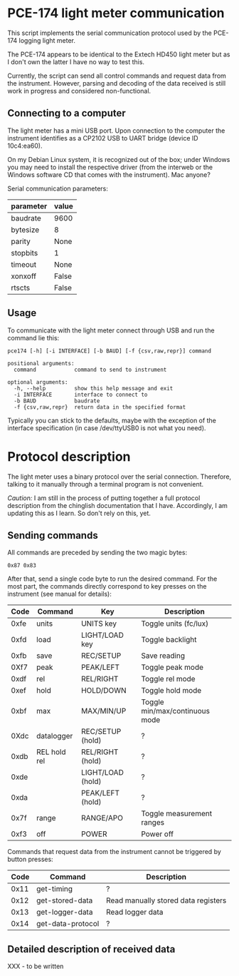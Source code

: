 # PCE-174 light meter communication

This script implements the serial communication protocol used by the PCE-174
logging light meter.

The PCE-174 appears to be identical to the Extech HD450 light meter 
but as I don't own the latter I have no way to test this.

Currently, the script can send all control commands and request data from the
instrument. However, parsing and decoding of the data received is still work in
progress and considered non-functional.

## Connecting to a computer

The light meter has a mini USB port. Upon connection to the computer the
instrument identifies as a CP2102 USB to UART bridge (device ID 10c4:ea60). 

On my Debian Linux system, it is recognized out of the box; under Windows you
may need to install the respective driver (from the interweb or the Windows
software CD that comes with the instrument). Mac anyone?

Serial communication parameters:

parameter | value
----------|---------
baudrate  | 9600
bytesize  | 8
parity    | None
stopbits  | 1
timeout   | None
xonxoff   | False
rtscts    | False


## Usage

To communicate with the light meter connect through USB and run the command lie this:

    pce174 [-h] [-i INTERFACE] [-b BAUD] [-f {csv,raw,repr}] command

    positional arguments:
      command            command to send to instrument

    optional arguments:
      -h, --help         show this help message and exit
      -i INTERFACE       interface to connect to
      -b BAUD            baudrate
      -f {csv,raw,repr}  return data in the specified format

Typically you can stick to the defaults, maybe with the exception of the
interface specification (in case /dev/ttyUSB0 is not what you need).



# Protocol description

The light meter uses a binary protocol over the serial connection. Therefore,
talking to it manually through a terminal program is not convenient.

*Caution:* I am still in the process of putting together a full protocol
description from  the chinglish documentation that I have. Accordingly, I am
updating this as I learn. So don't rely on this, yet. 


## Sending commands

All commands are preceded by sending the two magic bytes:

    0x87 0x83

After that, send a single code byte to run the desired command.  For the most
part, the commands directly correspond to key presses on the instrument (see
manual for details):
                            
Code | Command      |  Key               | Description
-----|--------------|--------------------|------------------------------------
0xfe | units        |  UNITS key         | Toggle units (fc/lux)
0xfd | load         |  LIGHT/LOAD key    | Toggle backlight
0xfb | save         |  REC/SETUP         | Save reading
0Xf7 | peak         |  PEAK/LEFT         | Toggle peak mode
0xdf | rel          |  REL/RIGHT         | Toggle rel mode
0xef | hold         |  HOLD/DOWN         | Toggle hold mode
0xbf | max          |  MAX/MIN/UP        | Toggle min/max/continuous mode
0Xdc | datalogger   |  REC/SETUP (hold)  | ?
0xdb | REL hold rel |  REL/RIGHT (hold)  | ?
0xde |              |  LIGHT/LOAD (hold) | ?
0xda |              |  PEAK/LEFT (hold)  | ?
0x7f | range        |  RANGE/APO         | Toggle measurement ranges
0xf3 | off          |  POWER             | Power off


Commands that request data from the instrument cannot be triggered by button
presses:


Code | Command           | Description
-----|-------------------|-------------------------------------------------
0x11 | get-timing        | ?
0x12 | get-stored-data   | Read manually stored data registers
0x13 | get-logger-data   | Read logger data
0x14 | get-data-protocol | ?


## Detailed description of received data

XXX - to be written


